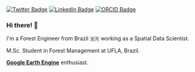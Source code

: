 <!-- [![Google Scholar Badge](https://img.shields.io/badge/Google-Scholar-red)]() -->
[![Twitter Badge](https://img.shields.io/twitter/url?style=social&url=https%3A%2F%2Ftwitter.com%2Foiagomendes)](https://twitter.com/oiagomendes)
[![LinkedIn Badge](https://img.shields.io/badge/LinkedIn-In-blue)](https://www.linkedin.com/in/iago-mendes/)
[![ORCID Badge](https://img.shields.io/badge/ORCID-iD-green)](https://orcid.org/0000-0003-1970-5564)

### Hi there! 👋

I'm a Forest Engineer from Brazil 🇧🇷 working as a Spatial Data Scientist.

M.Sc. Student in Forest Management at UFLA, Brazil.

**[Google Earth Engine](https://earthengine.google.com/)** enthusiast.
